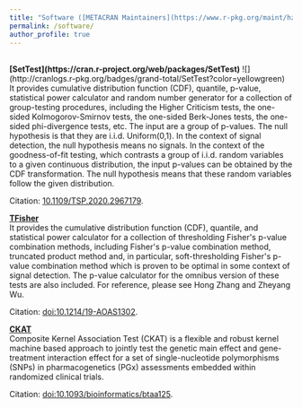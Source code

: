 ```yaml
---
title: "Software ([METACRAN Maintainers](https://www.r-pkg.org/maint/hzhang@wpi.edu))"
permalink: /software/
author_profile: true
---
```

<br>
<b>[SetTest](https://cran.r-project.org/web/packages/SetTest)</b> ![](http://cranlogs.r-pkg.org/badges/grand-total/SetTest?color=yellowgreen)<br> 
It provides cumulative distribution function (CDF), quantile, p-value, statistical power calculator and random number generator for a collection of group-testing procedures, including the Higher Criticism tests, the one-sided Kolmogorov-Smirnov tests, the one-sided Berk-Jones tests, the one-sided phi-divergence tests, etc. The input are a group of p-values. The null hypothesis is that they are i.i.d. Uniform(0,1). In the context of signal detection, the null hypothesis means no signals. In the context of the goodness-of-fit testing, which contrasts a group of i.i.d. random variables to a given continuous distribution, the input p-values can be obtained by the CDF transformation. The null hypothesis means that these random variables follow the given distribution.

Citation: [10.1109/TSP.2020.2967179](https://doi.org/10.1109/TSP.2020.2967179).

<b>[TFisher](https://cran.r-project.org/web/packages/TFisher)</b><br> 
It provides the cumulative distribution function (CDF), quantile, and statistical power calculator for a collection of thresholding Fisher's p-value combination methods, including Fisher's p-value combination method, truncated product method and, in particular, soft-thresholding Fisher's p-value combination method which is proven to be optimal in some context of signal detection. The p-value calculator for the omnibus version of these tests are also included. For reference, please see Hong Zhang and Zheyang Wu.

Citation: [doi:10.1214/19-AOAS1302](https://doi.org/10.1214/19-AOAS1302).

<b>[CKAT](https://cran.r-project.org/web/packages/CKAT)</b><br> 
Composite Kernel Association Test (CKAT) is a flexible and robust kernel machine based approach to jointly test the genetic main effect and gene-treatment interaction effect for a set of single-nucleotide polymorphisms (SNPs) in pharmacogenetics (PGx) assessments embedded within randomized clinical trials.

Citation: [doi:10.1093/bioinformatics/btaa125](https://doi.org/10.1093/bioinformatics/btaa125).




